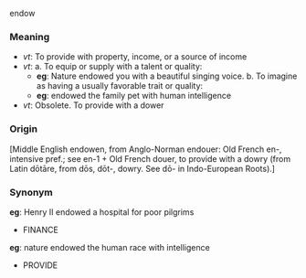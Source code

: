 endow
### Meaning
+ _vt_: To provide with property, income, or a source of income
+ _vt_: 
   a. To equip or supply with a talent or quality:
    + __eg__: Nature endowed you with a beautiful singing voice.
   b. To imagine as having a usually favorable trait or quality:
    + __eg__:  endowed the family pet with human intelligence
+ _vt_: Obsolete. To provide with a dower

### Origin

[Middle English endowen, from Anglo-Norman endouer: Old French en-, intensive pref.; see en-1 + Old French douer, to provide with a dowry (from Latin dōtāre, from dōs, dōt-, dowry. See dō- in Indo-European Roots).]

### Synonym

__eg__: Henry II endowed a hospital for poor pilgrims

+ FINANCE

__eg__: nature endowed the human race with intelligence

+ PROVIDE


